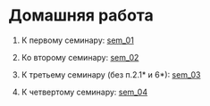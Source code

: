 # Домашняя работа #
1. К первому семинару: [sem_01](https://github.com/dmitry-40in/net/tree/main/sem_01)

2. Ко второму семинару: [sem_02](https://github.com/dmitry-40in/net/tree/main/sem_02) 

3. К третьему семинару (без п.2.1* и 6*): [sem_03](https://github.com/dmitry-40in/net/tree/main/sem_03)

4. К четвертому семинару: [sem_04](https://github.com/dmitry-40in/net/tree/main/sem_04)